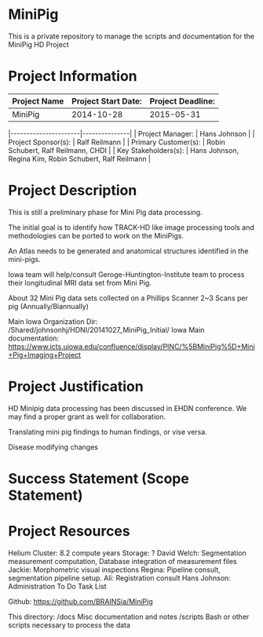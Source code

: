 MiniPig
=======

This is a private repository to manage the scripts and documentation for the MiniPig HD Project


Project Information
===================

|Project Name |  Project Start Date: | Project Deadline: |
|-------------|----------------------|-------------------|
| MiniPig     |  2014-10-28          |  2015-05-31       |


|----------------------|---------------|
| Project Manager:     | Hans Johnson  |
| Project Sponsor(s):  | Ralf Reilmann |
| Primary Customer(s): | Robin Schubert, Ralf Reilmann, CHDI |
| Key Stakeholders(s): | Hans Johnson, Regina Kim, Robin Schubert, Ralf Reilmann |


Project Description
===================

This is still a preliminary phase for Mini Pig data processing.

The initial goal is to identify how TRACK-HD like image processing tools and methodologies can be
ported to work on the MiniPigs.

An Atlas needs to be generated and anatomical structures identified in the mini-pigs.

Iowa team will help/consult Geroge-Huntington-Institute team to process their longitudinal MRI data set from Mini Pig.

About 32 Mini Pig data sets collected on a Phillips Scanner
2~3 Scans per pig (Annually/Biannually)

Main Iowa Organization Dir: /Shared/johnsonhj/HDNI/20141027_MiniPig_Initial/
Iowa Main documentation:  https://www.icts.uiowa.edu/confluence/display/PINC/%5BMiniPig%5D+Mini+Pig+Imaging+Project

Project Justification
======================

HD Minipig data processing has been discussed in EHDN conference. We may find a proper grant as well for collaboration.

Translating mini pig findings to human findings, or vise versa.

Disease modifying changes

Success Statement (Scope Statement)
===================================


Project Resources
===================

Helium Cluster:  8.2 compute years
Storage:  ?
David Welch:   Segmentation measurement computation, Database integration of measurement files
Jackie:  Morphometric visual inspections
Regina:  Pipeline consult, segmentation pipeline setup.
Ali: Registration consult
Hans Johnson:  Administration
To Do Task List

Github:  https://github.com/BRAINSia/MiniPig

This directory:
        /docs  Misc documentation and notes
        /scripts  Bash or other scripts necessary to process the data


